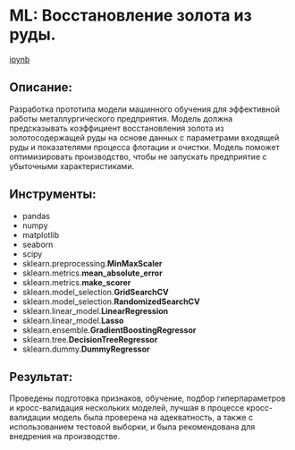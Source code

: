 # ML: Восстановление золота из руды.

[ipynb](https://github.com/Lvsnv/Portfolio/blob/main/ML_gold_recovery/gold_recovery.ipynb)

## Описание:

Разработка прототипа модели машинного обучения для эффективной работы металлургического предприятия. Модель должна предсказывать коэффициент восстановления золота из золотосодержащей руды на основе данных с параметрами входящей руды и показателями процесса флотации и очистки. Модель поможет оптимизировать производство, чтобы не запускать предприятие с убыточными характеристиками.

## Инструменты:
- pandas 
- numpy 
- matplotlib 
- seaborn 
- scipy
- sklearn.preprocessing.**MinMaxScaler**
- sklearn.metrics.**mean_absolute_error**
- sklearn.metrics.**make_scorer**
- sklearn.model_selection.**GridSearchCV**
- sklearn.model_selection.**RandomizedSearchCV**
- sklearn.linear_model.**LinearRegression**
- sklearn.linear_model.**Lasso**
- sklearn.ensemble.**GradientBoostingRegressor**
- sklearn.tree.**DecisionTreeRegressor**
- sklearn.dummy.**DummyRegressor**

## Результат:

Проведены подготовка признаков, обучение, подбор гиперпараметров и кросс-валидация нескольких моделей, лучшая в процессе кросс-валидации модель была проверена на адекватность, а также с использованием тестовой выборки, и была рекомендована для внедрения на производстве. 
